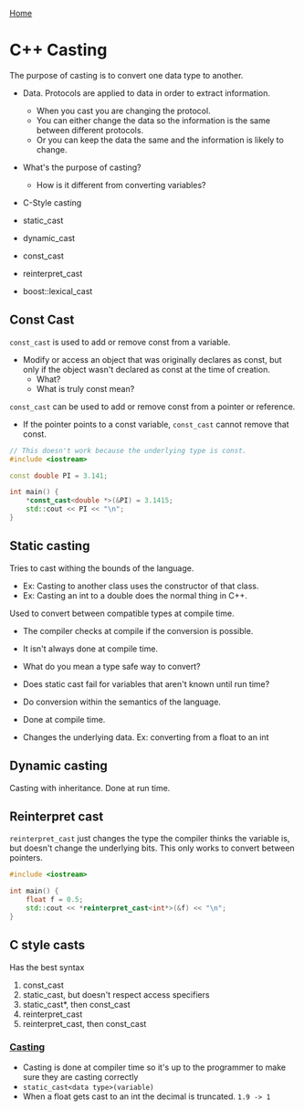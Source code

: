 [Home](../README.md)

# C++ Casting
The purpose of casting is to convert one data type to another.
- Data. Protocols are applied to data in order to extract information.
	- When you cast you are changing the protocol.
	- You can either change the data so the information is the same between different protocols.
	- Or you can keep the data the same and the information is likely to change.


- What's the purpose of casting?
	- How is it different from converting variables?
- C-Style casting
- static_cast
- dynamic_cast
- const_cast
+ reinterpret_cast
- boost::lexical_cast

## Const Cast
`const_cast` is used to add or remove const from a variable.
- Modify or access an object that was originally declares as const, but only if the object wasn't declared as const at the time of creation.
	- What?
	- What is truly const mean?

`const_cast` can be used to add or remove const from a pointer or reference.
- If the pointer points to a const variable, `const_cast` cannot remove that const.

```C++
// This doesn't work because the underlying type is const.
#include <iostream>

const double PI = 3.141;

int main() {
	*const_cast<double *>(&PI) = 3.1415;
	std::cout << PI << "\n";
}
```

## Static casting
Tries to cast withing the bounds of the language.
- Ex: Casting to another class uses the constructor of that class.
- Ex: Casting an int to a double does the normal thing in C++.

Used to convert between compatible types at compile time.
- The compiler checks at compile if the conversion is possible.

- It isn't always done at compile time.

- What do you mean a type safe way to convert?
- Does static cast fail for variables that aren't known until run time?

- Do conversion within the semantics of the language.
- Done at compile time.
- Changes the underlying data. Ex: converting from a float to an int

## Dynamic casting
Casting with inheritance.
Done at run time.

## Reinterpret cast
`reinterpret_cast` just changes the type the compiler thinks the variable is, but doesn't change the underlying bits. This only works to convert between pointers.

```C++
#include <iostream>

int main() {
	float f = 0.5;
	std::cout << *reinterpret_cast<int*>(&f) << "\n";
}
```

## C style casts
Has the best syntax

1. const_cast
2. static_cast, but doesn't respect access specifiers
3. static_cast*, then const_cast
4. reinterpret_cast
5. reinterpret_cast, then const_cast


### [Casting](#c)
- Casting is done at compiler time so it's up to the programmer to make sure they are casting correctly
- `static_cast<data type>(variable)`
- When a float gets cast to an int the decimal is truncated. `1.9 -> 1`
